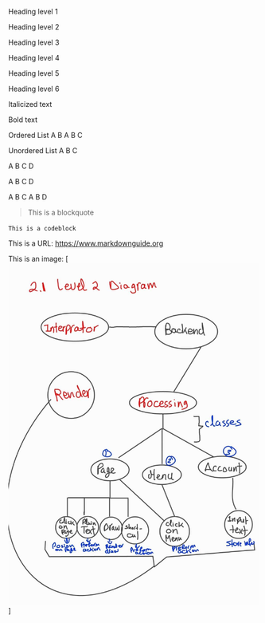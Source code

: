 Heading level 1

Heading level 2

Heading level 3

Heading level 4

Heading level 5

Heading level 6

Italicized text

Bold text

Ordered List
A
B
A
B
C

Unordered List
A
B
C

A
B
C
D

A
B
C
D

A
B
C
A
B
D

> This is a blockquote

`This is a codeblock`

This is a URL: <https://www.markdownguide.org>

This is an image: [![Level 2-1](01_documentation/design_document/imgs/level_2-1.jpg "Level 2-1")]

